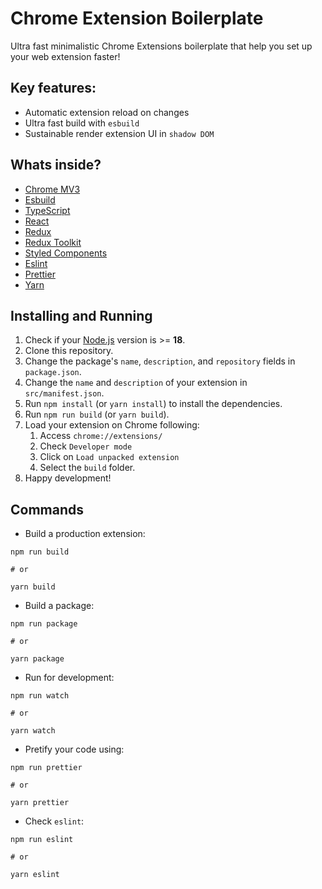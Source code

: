 # Chrome Extension Boilerplate

Ultra fast minimalistic Chrome Extensions boilerplate that help you set up your web extension faster!

## Key features:
- Automatic extension reload on changes
- Ultra fast build with `esbuild`
- Sustainable render extension UI in `shadow DOM`

## Whats inside?

- [Chrome MV3](https://developer.chrome.com/docs/extensions/mv3/intro/mv3-overview/)
- [Esbuild](https://esbuild.github.io/)
- [TypeScript](https://www.typescriptlang.org/)
- [React](https://reactjs.org)
- [Redux](https://redux.js.org/)
- [Redux Toolkit](https://redux-toolkit.js.org/)
- [Styled Components](https://styled-components.com/)
- [Eslint](https://eslint.org/)
- [Prettier](https://prettier.io/)
- [Yarn](https://yarnpkg.com/)

## Installing and Running

1. Check if your [Node.js](https://nodejs.org/) version is >= **18**.
2. Clone this repository.
3. Change the package's `name`, `description`, and `repository` fields in `package.json`.
4. Change the `name` and `description` of your extension in `src/manifest.json`.
5. Run `npm install` (or `yarn install`) to install the dependencies.
6. Run `npm run build` (or `yarn build`).
7. Load your extension on Chrome following:
   1. Access `chrome://extensions/`
   2. Check `Developer mode`
   3. Click on `Load unpacked extension`
   4. Select the `build` folder.
8. Happy development!

## Commands
- Build a production extension:

```
npm run build

# or

yarn build
```


- Build a package:

```
npm run package

# or

yarn package
```

- Run for development:

```
npm run watch

# or

yarn watch
```
- Pretify your code using:

```
npm run prettier

# or

yarn prettier
```
- Check `eslint`:

```
npm run eslint

# or

yarn eslint
```